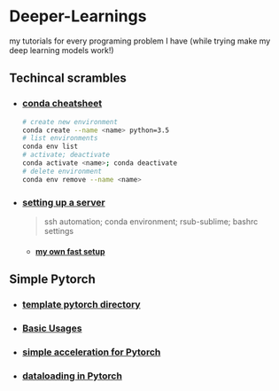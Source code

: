 # Deeper-Learnings
my tutorials for every programing problem I have (while trying make my deep learning models work!)

## Techincal scrambles
* ### [conda cheatsheet](otherstuffs/conda_cheatsheet.pdf)
    ```bash
    # create new environment
    conda create --name <name> python=3.5
    # list environments
    conda env list
    # activate; deactivate
    conda activate <name>; conda deactivate
    # delete environment
    conda env remove --name <name>
    ```
* ### [setting up a server](technical-scrambles/setup.md)
    > ssh automation; conda environment; rsub-sublime; bashrc settings
    * #### [my own fast setup](technical-scrambles/mofastsetup.md)
<!-- * ### [wget google drive files (not folder)](technical-scrambles/wget_gdrive.md) -->

## Simple Pytorch
* ### [template pytorch directory](simple-pytorch/goodwork)
* ### [Basic Usages](simple-pytorch/basic.md)
* ### [simple acceleration for Pytorch](simple-pytorch/simple_acc.md)
* ### [dataloading in Pytorch](simple-pytorch/dataloader.md)
